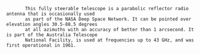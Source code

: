 
           This fully steerable telescope is a parabolic reflector radio antenna that is occasionally used
           as part of the NASA Deep Space Network. It can be pointed over elevation angles 30.5-88.5 degrees 
           at all azimuths with an accuracy of better than 1 arcsecond. It is part of the Australia Telescope 
           National Facility, is used at frequencies up to 43 GHz, and was first operational in 1961.
        